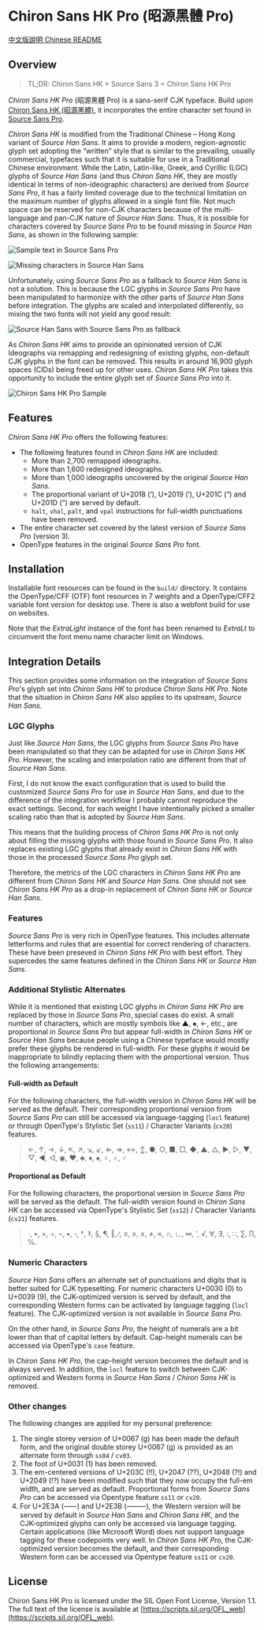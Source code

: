 Chiron Sans HK Pro (昭源黑體 Pro)
==================

[中文版說明 Chinese README](README.zh.md)

## Overview

> TL;DR: Chiron Sans HK + Source Sans 3 = Chiron Sans HK Pro

_Chiron Sans HK Pro_ (昭源黑體 Pro) is a sans-serif CJK typeface. Build upon [Chiron Sans HK (昭源黑體)](https://github.com/chiron-fonts/chiron-sans-hk), it incorporates the entire character set found in [Source Sans Pro](https://github.com/adobe-fonts/source-sans-pro/).

_Chiron Sans HK_ is modified from the Traditional Chinese – Hong Kong variant of _Source Han Sans_. It aims to provide a modern, region-agnostic glyph set adopting the “written” style that is similar to the prevailing, usually commercial, typefaces such that it is suitable for use in a Traditional Chinese environment. While the Latin, Latin-like, Greek, and Cyrillic (LGC) glyphs of _Source Han Sans_ (and thus _Chiron Sans HK_, they are mostly identical in terms of non-ideographic characters) are derived from _Source Sans Pro_, it has a fairly limited coverage due to the technical limitation on the maximum number of glyphs allowed in a single font file. Not much space can be reserved for non-CJK characters because of the multi-language and pan-CJK nature of _Source Han Sans_. Thus, it is possible for characters covered by _Source Sans Pro_ to be found missing in _Source Han Sans_, as shown in the following sample:

![Sample text in Source Sans Pro](doc/source-sans-pro-sample.png "Sample text in Source Sans Pro")

![Missing characters in Source Han Sans](doc/source-han-sans-missing-chars-sample.png "Missing characters in Source Han Sans")

Unfortunately, using _Source Sans Pro_ as a fallback to _Source Han Sans_ is not a solution. This is because the LGC glyphs in _Source Sans Pro_ have been manipulated to harmonize with the other parts of _Source Han Sans_ before integration. The glyphs are scaled and interpolated differently, so mixing the two fonts will not yield any good result:

![Source Han Sans with Source Sans Pro as fallback](doc/source-sans-fallback-sample.png "Source Han Sans with Source Sans Pro as fallback")

As _Chiron Sans HK_ aims to provide an opinionated version of CJK Ideographs via remapping and redesigning of existing glyphs, non-default CJK glyphs in the font can be removed. This results in around 16,900 glyph spaces (CIDs) being freed up for other uses. _Chiron Sans HK Pro_ takes this opportunity to include the entire glyph set of _Source Sans Pro_ into it.

![Chiron Sans HK Pro Sample](doc/chiron-sans-hk-pro-sample.png "Chiron Sans HK Pro Sample")

## Features

_Chiron Sans HK Pro_ offers the following features:

* The following features found in _Chiron Sans HK_ are included:
  - More than 2,700 remapped ideographs.
  - More than 1,600 redesigned ideographs.
  - More than 1,000 ideographs uncovered by the original _Source Han Sans_.
  - The proportional variant of U+2018 (‘), U+2019 (’), U+201C (“) and U+201D (”) are served by default.
  - `halt`, `vhal`, `palt`, and `vpal` instructions for full-width punctuations have been removed.
* The entire character set covered by the latest version of _Source Sans Pro_ (version 3).
* OpenType features in the original _Source Sans Pro_ font.

## Installation

Installable font resources can be found in the `build/` directory. It contains the OpenType/CFF (OTF) font resources in 7 weights and a OpenType/CFF2 variable font version for desktop use. There is also a webfont build for use on websites.

Note that the _ExtraLight_ instance of the font has been renamed to _ExtraLt_ to circumvent the font menu name character limit on Windows.

## Integration Details

This section provides some information on the integration of _Source Sans Pro_'s glyph set into _Chiron Sans HK_ to produce _Chiron Sans HK Pro_. Note that the situation in _Chiron Sans HK_ also applies to its upstream, _Source Han Sans_.

### LGC Glyphs

Just like _Source Han Sans_, the LGC glyphs from _Source Sans Pro_ have been manipulated so that they can be adapted for use in _Chiron Sans HK Pro_. However, the scaling and interpolation ratio are different from that of _Source Han Sans_.

First, I do not know the exact configuration that is used to build the customized _Source Sans Pro_ for use in _Source Han Sans_, and due to the difference of the integration workflow I probably cannot reproduce the exact settings. Second, for each weight I have intentionally picked a smaller scaling ratio than that is adopted by _Source Han Sans_.

This means that the building process of _Chiron Sans HK Pro_ is not only about filling the missing glyphs with those found in _Source Sans Pro_. It also replaces existing LGC glyphs that already exist in _Chiron Sans HK_ with those in the processed _Source Sans Pro_ glyph set.

Therefore, the metrics of the LGC characters in _Chiron Sans HK Pro_ are different from _Chiron Sans HK_ and _Source Han Sans_. One should not see _Chiron Sans HK Pro_ as a drop-in replacement of _Chiron Sans HK_ or _Source Han Sans_.

### Features

_Source Sans Pro_ is very rich in OpenType features. This includes alternate letterforms and rules that are essential for correct rendering of characters. These have been preseved in _Chiron Sans HK Pro_ with best effort. They supercedes the same features defined in the _Chiron Sans HK_ or _Source Han Sans_.

### Additional Stylistic Alternates

While it is mentioned that existing LGC glyphs in _Chiron Sans HK Pro_ are replaced by those in _Source Sans Pro_, special cases do exist. A small number of characters, which are mostly symbols like ▲, ♠, ←, etc., are proportional in _Source Sans Pro_ but appear full-width in _Chiron Sans HK_ or _Source Han Sans_ because people using a Chinese typeface would mostly prefer these glyphs be rendered in full-width. For these glyphs it would be inappropriate to blindly replacing them with the proportional version. Thus the following arrangements:

#### Full-width as Default

For the following characters, the full-width version in _Chiron Sans HK_ will be served as the default. Their corresponding proportional version from _Source Sans Pro_ can still be accessed via language-tagging (`locl` feature) or through OpenType's Stylistic Set (`ss11`) / Character Variants (`cv20`) features.

> ←, ↑, →, ↓, ↖, ↗, ↘, ↙, ⇐, ⇒, ↔, ↕, ●, ○, ■, □, ◆, ▲, △, ▶, ▷, ▼, ▽, ◀, ◁, ◉, ♥, ♣, ♦, ♠, ♀, ♁, ♂

#### Proportional as Default

For the following characters, the proportional version in _Source Sans Pro_ will be served as the default. The full-width version found in _Chiron Sans HK_ can be accessed via OpenType's Stylistic Set (`ss12`) / Character Variants (`cv21`) features.

> ·, •, ×, ÷, ◦, ▪, ▫, †, ‡, §, ¶, ‖, ∕, ≤, ≥, ±, ≠, ≈, ∩, ∟, ∞, ‵, √, ∀, ∃, ∶, ∷, ∑, ∏, ℅.

### Numeric Characters 

_Source Han Sans_ offers an alternate set of punctuations and digits that is better suited for CJK typesetting. For numeric characters U+0030 (0) to U+0039 (9), the CJK-optimized version is served by default, and the corresponding Western forms can be activated by language tagging (`locl` feature). The CJK-optimized version is not available in _Source Sans Pro_.

On the other hand, in _Source Sans Pro_, the height of numerals are a bit lower than that of capital letters by default. Cap-height numerals can be accessed via OpenType's `case` feature.

In _Chiron Sans HK Pro_, the cap-height version becomes the default and is always served. In addition, the `locl` feature to switch between CJK-optimized and Western forms in _Source Han Sans_ / _Chiron Sans HK_ is removed.

### Other changes

The following changes are applied for my personal preference:

1. The single storey version of U+0067 (g) has been made the default form, and the original double storey U+0067 (g) is provided as an alternate form through `ss04` / `cv03`.
2. The foot of U+0031 (1) has been removed.
3. The em-centered versions of U+203C (‼), U+2047 (⁇), U+2048 (⁈) and U+2049 (⁉) have been modified such that they now occupy the full-em width, and are served as default. Proportional forms from _Source Sans Pro_ can be accessed via Opentype feature `ss11` or `cv20`.
4. For U+2E3A (⸺) and U+2E3B (⸻), the Western version will be served by default in _Source Han Sans_ and _Chiron Sans HK_, and the CJK-optimized glyphs can only be accessed via language tagging. Certain applications (like Microsoft Word) does not support language tagging for these codepoints very well. In _Chiron Sans HK Pro_, the CJK-optimized version becomes the default, and their corresponding Western form can be accessed via Opentype feature `ss11` or `cv20`.

## License

Chiron Sans HK Pro is licensed under the SIL Open Font License, Version 1.1. The full text of the license is available at [https://scripts.sil.org/OFL_web](https://scripts.sil.org/OFL_web).
